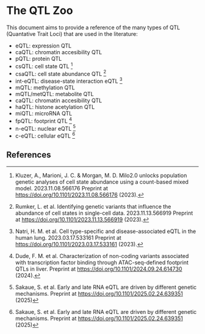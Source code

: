 # The QTL Zoo

This document aims to provide a reference of the many types of QTL (Quantative Trait Loci) that are used in the literature:

* eQTL: expression QTL
* caQTL: chromatin accesibility QTL
* pQTL: protein QTL 
* csQTL: cell state QTL [^1]
* csaQTL: cell state abundance QTL [^2]
* int-eQTL: disease-state interaction eQTL [^3]
* mQTL: methylation QTL
* mQTL/metQTL: metabolite QTL
* caQTL: chromatin accesibility QTL
* haQTL: histone acetylation QTL
* miQTL: microRNA QTL
* fpQTL: footprint QTL [^4]
* n-eQTL: nuclear eQTL [^5]
* c-eQTL: cellular eQTL [^5]

## References

[^1]:  Kluzer, A., Marioni, J. C. & Morgan, M. D. Milo2.0 unlocks population genetic analyses of cell state abundance using a count-based mixed model. 2023.11.08.566176 Preprint at https://doi.org/10.1101/2023.11.08.566176 (2023).

[^2]: Rumker, L. et al. Identifying genetic variants that influence the abundance of cell states in single-cell data. 2023.11.13.566919 Preprint at https://doi.org/10.1101/2023.11.13.566919 (2023).

[^3]: Natri, H. M. et al. Cell type-specific and disease-associated eQTL in the human lung. 2023.03.17.533161 Preprint at https://doi.org/10.1101/2023.03.17.533161 (2023).

[^4]: Dude, F. M. et al. Characterization of non-coding variants associated with transcription factor binding through ATAC-seq-defined footprint QTLs in liver. Preprint at https://doi.org/10.1101/2024.09.24.614730 (2024).

[^5]: Sakaue, S. et al. Early and late RNA eQTL are driven by different genetic mechanisms. Preprint at https://doi.org/10.1101/2025.02.24.639351 (2025)

